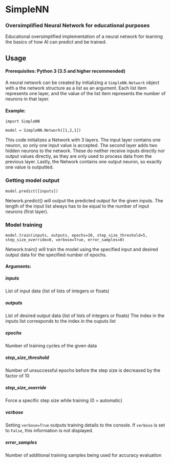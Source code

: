 # SimpleNN

### Oversimplified Neural Network for educational purposes 

Educational oversimplified implementation of a neural network for learning the basics of how AI can predict and be trained. 

## Usage

#### Prerequisites: Python 3 (3.5 and higher recommended)

A neural network can be created by initializing a <code>SimpleNN.Network</code> object with a the network structure as a list as an argument.
Each list item represents one layer, and the value of the list item represents the number of neurons in that layer.

#### Example:

    import SimpleNN

    model = SimpleNN.Network([1,2,1])

This code initializes a Network with 3 layers. The input layer contains one neuron, so only one input value is accepted. 
The second layer adds two hidden neurons to the network. These do neither receive inputs directly nor output values directly, as they are only used to process data from the previous layer.
Lastly, the Network contains one output neuron, so exactly one value is outputted.

### Getting model output

    model.predict([inputs])

Network.predict() will output the predicted output for the given inputs. The length of the input list always has to be equal to the number of input neurons (first layer).

### Model training

    model.train(inputs, outputs, epochs=10, step_size_threshold=5, step_size_override=0, verbose=True, error_samples=0)

Network.train() will train the model using the specified input and desired output data for the specified number of epochs.

#### Arguments:

##### inputs
List of input data (list of lists of integers or floats)

##### outputs
List of desired output data (list of lists of integers or floats)
The index in the inputs list corresponds to the index in the ouputs list

##### epochs
Number of training cycles of the given data

##### step_size_threshold
Number of unsuccessful epochs before the step size is decreased by the factor of 10

##### step_size_override
Force a specific step size while training (0 = automatic)

##### verbose
Setting <code>verbose=True</code> outputs training details to the console. If <code>verbose</code> is set to <code>False</code>, this information is not displayed.

##### error_samples
Number of additional training samples being used for accuracy evaluation 